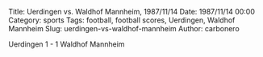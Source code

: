 Title: Uerdingen vs. Waldhof Mannheim, 1987/11/14
Date: 1987/11/14 00:00
Category: sports
Tags: football, football scores, Uerdingen, Waldhof Mannheim
Slug: uerdingen-vs-waldhof-mannheim
Author: carbonero


Uerdingen 1 - 1 Waldhof Mannheim
